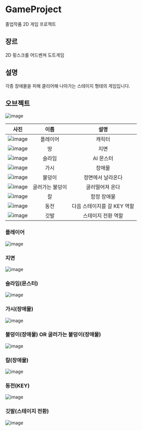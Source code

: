 # GameProject
졸업작품 2D 게임 프로젝트

## 장르
2D 횡스크롤 어드벤쳐 도트게임

## 설명
각종 장애물을 피해 클리어해 나아가는 스테이지 형태의 게임입니다.

## 오브젝트 
![image](https://user-images.githubusercontent.com/61501112/153538229-8a638336-22f1-4076-8c01-048cc18dd149.png)

|사진|이름|설명|
|:---:|:---:|:---:|
|![image](https://user-images.githubusercontent.com/61501112/153538544-b4edc2a6-a9df-46d8-8d04-8dc15ed75c37.png)|플레이어|캐릭터|
|![image](https://user-images.githubusercontent.com/61501112/153538732-ffac80ad-caa2-4c6e-847d-0f11b9d4072a.png)|땅|지면|
|![image](https://user-images.githubusercontent.com/61501112/153538786-b03c71c1-f921-4749-853a-d5a56f823c5b.png)|슬라임|AI 몬스터|
|![image](https://user-images.githubusercontent.com/61501112/153538849-69d2f92a-f137-4750-b48f-6e0661c4a89c.png)|가시|장애물|
|![image](https://user-images.githubusercontent.com/61501112/153538900-75ff3a56-3b82-4db3-a4e3-a71b89c3ebc8.png)|불덩이|정면에서 날라온다|
|![image](https://user-images.githubusercontent.com/61501112/153538900-75ff3a56-3b82-4db3-a4e3-a71b89c3ebc8.png)|굴러가는 불덩이|굴러떨어져 온다|
|![image](https://user-images.githubusercontent.com/61501112/153538961-5a083afe-005a-4bde-9314-dd47d06ae966.png)|칼|함정 장애물|
|![image](https://user-images.githubusercontent.com/61501112/153538992-3d0b0d0d-7e52-4344-8c7d-1b3d08068821.png)|동전|다음 스테이지를 갈 KEY 역할|
|![image](https://user-images.githubusercontent.com/61501112/153539051-14de67ef-f6ad-4b11-a302-161ef46fdd44.png)|깃발|스테이지 전환 역할|

### 플레이어
![image](https://user-images.githubusercontent.com/61501112/153538544-b4edc2a6-a9df-46d8-8d04-8dc15ed75c37.png)

### 지면
![image](https://user-images.githubusercontent.com/61501112/153538732-ffac80ad-caa2-4c6e-847d-0f11b9d4072a.png)

### 슬라임(몬스터)
![image](https://user-images.githubusercontent.com/61501112/153538786-b03c71c1-f921-4749-853a-d5a56f823c5b.png)

### 가시(장애물)
![image](https://user-images.githubusercontent.com/61501112/153538849-69d2f92a-f137-4750-b48f-6e0661c4a89c.png)

### 불덩이(장애물) OR 굴러가는 불덩이(장애물)
![image](https://user-images.githubusercontent.com/61501112/153538900-75ff3a56-3b82-4db3-a4e3-a71b89c3ebc8.png)

### 칼(장애물)
![image](https://user-images.githubusercontent.com/61501112/153538961-5a083afe-005a-4bde-9314-dd47d06ae966.png)

### 동전(KEY)
![image](https://user-images.githubusercontent.com/61501112/153538992-3d0b0d0d-7e52-4344-8c7d-1b3d08068821.png)

### 깃발(스테이지 전환)
![image](https://user-images.githubusercontent.com/61501112/153539051-14de67ef-f6ad-4b11-a302-161ef46fdd44.png)

